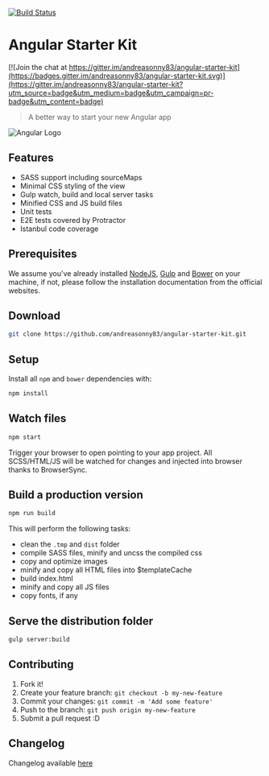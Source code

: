 [![Build Status](https://travis-ci.org/andreasonny83/angular-starter-kit.svg?branch=master)](https://travis-ci.org/andreasonny83/angular-starter-kit)

# Angular Starter Kit

[![Join the chat at https://gitter.im/andreasonny83/angular-starter-kit](https://badges.gitter.im/andreasonny83/angular-starter-kit.svg)](https://gitter.im/andreasonny83/angular-starter-kit?utm_source=badge&utm_medium=badge&utm_campaign=pr-badge&utm_content=badge)

> A better way to start your new Angular app

![Angular Logo][angular_logo]

## Features

*   SASS support including sourceMaps
*   Minimal CSS styling of the view
*   Gulp watch, build and local server tasks
*   Minified CSS and JS build files
*   Unit tests
*   E2E tests covered by Protractor
*   Istanbul code coverage

## Prerequisites

We assume you've already installed [NodeJS][nodejs], [Gulp][gulp] and
[Bower][bower] on your machine, if not,
please follow the installation documentation from the official websites.

## Download

```sh
git clone https://github.com/andreasonny83/angular-starter-kit.git
```

## Setup

Install all `npm` and `bower` dependencies with:

```sh
npm install
```

## Watch files

```sh
npm start
```

Trigger your browser to open pointing to your app project.
All SCSS/HTML/JS will be watched for changes and injected into browser thanks
to BrowserSync.

## Build a production version

```sh
npm run build
```

This will perform the following tasks:

*   clean the `.tmp` and `dist` folder
*   compile SASS files, minify and uncss the compiled css
*   copy and optimize images
*   minify and copy all HTML files into $templateCache
*   build index.html
*   minify and copy all JS files
*   copy fonts, if any

## Serve the distribution folder

```bash
gulp server:build
```

## Contributing

1.  Fork it!
2.  Create your feature branch: `git checkout -b my-new-feature`
3.  Commit your changes: `git commit -m 'Add some feature'`
4.  Push to the branch: `git push origin my-new-feature`
5.  Submit a pull request :D

## Changelog

Changelog available [here][changelog]

[angular_logo]: https://angularjs.org/img/AngularJS-large.png
[nodejs]: https://nodejs.org/
[gulp]: https://github.com/gulpjs/gulp/blob/master/docs/getting-started.md
[bower]: https://bower.io/#install-bower
[changelog]: https://github.com/andreasonny83/angular-starter-kit/blob/master/CHANGELOG.md

